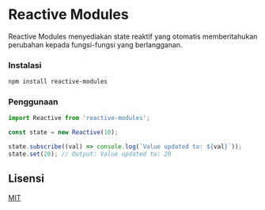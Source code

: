 # Reactive Modules

Reactive Modules menyediakan state reaktif yang otomatis memberitahukan perubahan kepada fungsi-fungsi yang berlangganan.

### Instalasi

```bash
npm install reactive-modules
```

### Penggunaan

```js
import Reactive from 'reactive-modules';

const state = new Reactive(10);

state.subscribe((val) => console.log(`Value updated to: ${val}`));
state.set(20); // Output: Value updated to: 20
```

## Lisensi

[MIT](LICENSE)
